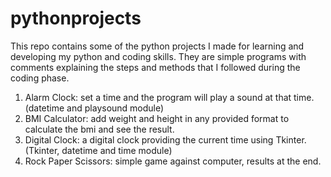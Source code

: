 # pythonprojects
This repo contains some of the python projects I made for learning and developing my python and coding skills.
They are simple programs with comments explaining the steps and methods that I followed during the coding phase.

1. Alarm Clock: set a time and the program will play a sound at that time. (datetime and playsound module)
2. BMI Calculator: add weight and height in any provided format to calculate the bmi and see the result.
3. Digital Clock: a digital clock providing the current time using Tkinter. (Tkinter, datetime and time module)
4. Rock Paper Scissors: simple game against computer, results at the end. 
